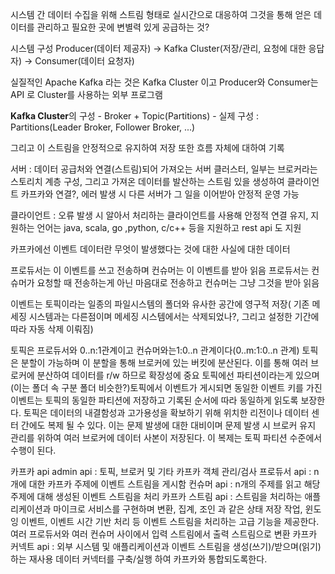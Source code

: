 

시스템 간 데이터 수집을 위해 스트림 형태로 실시간으로 대응하여
그것을 통해 얻은 데이터를 관리하고 필요한 곳에 변별력 있게 공급하는 것?

시스템 구성
Producer(데이터 제공자) ->
Kafka Cluster(저장/관리, 요청에 대한 응답자) ->
Consumer(데이터 요청자)

실질적인 Apache Kafka 라는 것은 Kafka Cluster 이고 Producer와 Consumer는 API 로 Cluster를 사용하는 외부 프로그램

**Kafka Cluster**의 구성
	- Broker + Topic(Partitions)
	- 실제 구성 : Partitions(Leader Broker, Follower Broker, ...)

그리고 이 스트림을 안정적으로 유지하여 저장
또한 흐름 자체에 대하여 기록

서버 : 데이터 공급처와 연결(스트림)되어 가져오는 서버 클러스터, 일부는 브로커라는 스토리치 계층 구성, 그리고 가져온 데이터를 발산하는 스트림 있을 생성하여 클라이언트 카프카와 연결?, 에러 발생 시 다른 서버가 그 일을 이어받아 안정적 운영 가능

클라이언트 : 오류 발생 시 알아서 처리하는 클라이언트를 사용해 안정적 연결 유지, 지원하는 언어는 java, scala, go ,python, c/c++ 등을 지원하고 rest api 도 지원

카프카에선 이벤트 데이터란 무엇이 발생했다는 것에 대한 사실에 대한 데이터

프로듀서는 이 이벤트를 쓰고 전송하며 컨슈머는 이 이벤트를 받아 읽음
프로듀서는 컨슈머가 요청할 때 전송하는게 아닌 마음대로 전송하고 컨슈머는 그냥 그것을 받아 읽음

이벤트는 토픽이라는 일종의 파일시스템의 폴더와 유사한 공간에 영구적 저장(
기존 메세징 시스템과는 다른점이며 메세징 시스템에서는 삭제되었나?,
그리고 설정한 기간에 따라 자동 삭제 이뤄짐)

토픽은 프로듀서와 0..n:1관계이고 컨슈머와는1:0..n 관계이다(0..m:1:0..n 관계)
토픽은 분할이 가능하며 이 분할을 통해 브로커에 있는 버킷에 분산된다.
이를 통해 여러 브로커에 분산하여 데이터를 r/w 하므로 확장성에 중요
토픽에선 파티션이라는게 있으며 (이는 폴더 속 구분 폴더 비슷한?)토픽에서 이벤트가 게시되면 동일한 이벤트 키를 가진 이벤트는 토픽의 동일한 파티션에 저장하고
기록된 순서에 따라 동일하게 읽도록 보장한다.
토픽은 데이터의 내결함성과 고가용성을 확보하기 위해 위치한 리전이나 데이터 센터 간에도 복제 될 수 있다. 이는 문제 발생에 대한 대비이며 문제 발생 시 브로커 유지 관리를 위하여 여러 브로커에 데이터 사본이 저장된다. 이 복제는 토픽 파티션 수준에서 수행이 된다.

카프카 api 
admin api : 토픽, 브로커 및 기타 카프카 객체 관리/검사
프로듀서 api : n개에 대한 카프카 주제에 이벤트 스트림을 게시함
컨슈머 api : n개의 주제를 읽고 해당 주제에 대해 생성된 이벤트 스트림을 처리
카프카 스트림 api : 스트림을 처리하는 애플리케이션과 마이크로 서비스를 구현하며
변환, 집계, 조인 과 같은 상태 저장 작업, 윈도잉 이벤트, 이벤트 시간 기반 처리 등 이벤트 스트림을 처리하는 고급 기능을 제공한다. 여러 프로듀서와 여러 컨슈머 사이에서 입력 스트림에서 출력 스트림으로 변환
카프카 커넥트 api : 외부 시스템 및 애플리케이션과 이벤트 스트림을 생성(쓰기)/받으며(읽기)하는 재사용 데이터 커넥터를 구축/실행  하여 카프카와 통합되도록한다.


